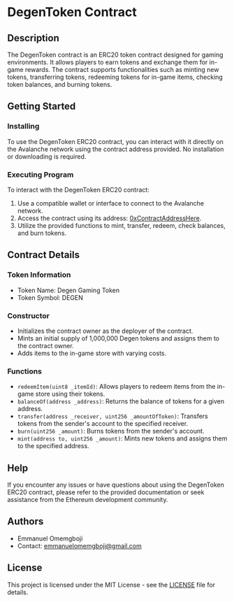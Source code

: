 # DegenToken Contract

## Description

The DegenToken contract is an ERC20 token contract designed for gaming environments. It allows players to earn tokens and exchange them for in-game rewards. The contract supports functionalities such as minting new tokens, transferring tokens, redeeming tokens for in-game items, checking token balances, and burning tokens.

## Getting Started

### Installing

To use the DegenToken ERC20 contract, you can interact with it directly on the Avalanche network using the contract address provided. No installation or downloading is required.

### Executing Program

To interact with the DegenToken ERC20 contract:
1. Use a compatible wallet or interface to connect to the Avalanche network.
2. Access the contract using its address: [0xContractAddressHere](https://avalanche.network/contract/0xContractAddressHere).
3. Utilize the provided functions to mint, transfer, redeem, check balances, and burn tokens.

## Contract Details

### Token Information

- Token Name: Degen Gaming Token
- Token Symbol: DEGEN

### Constructor

- Initializes the contract owner as the deployer of the contract.
- Mints an initial supply of 1,000,000 Degen tokens and assigns them to the contract owner.
- Adds items to the in-game store with varying costs.

### Functions

- `redeemItem(uint8 _itemId)`: Allows players to redeem items from the in-game store using their tokens.
- `balanceOf(address _address)`: Returns the balance of tokens for a given address.
- `transfer(address _receiver, uint256 _amountOfToken)`: Transfers tokens from the sender's account to the specified receiver.
- `burn(uint256 _amount)`: Burns tokens from the sender's account.
- `mint(address to, uint256 _amount)`: Mints new tokens and assigns them to the specified address.

## Help

If you encounter any issues or have questions about using the DegenToken ERC20 contract, please refer to the provided documentation or seek assistance from the Ethereum development community.

## Authors

- Emmanuel Omemgboji
- Contact: [emmanuelomemgboji@gmail.com](mailto:emmanuelomemgboji@gmail.com)

## License

This project is licensed under the MIT License - see the [LICENSE](LICENSE) file for details.
